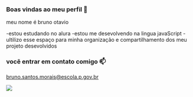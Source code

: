 ### Boas vindas ao meu perfil 💙

meu nome é bruno otavio 

-estou estudando no alura 
-estou me desevolvendo na lingua javaScript
-ultilizo esse espaço para minha organização e compartilhamento dos meu projeto desevolvidos

### vocẽ entrar em contato  comigo 📫

bruno.santos.morais@escola.p.gov.br



![](https://tenor.com/pt-BR/view/horse-interview-microphone-horse-talking-news-gif-755519426988214132)
